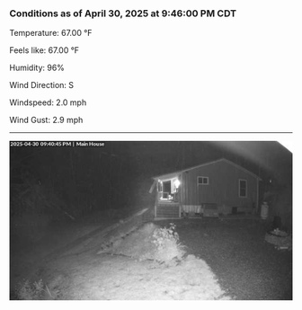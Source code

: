 ### Conditions as of April 30, 2025 at 9:46:00 PM CDT 

Temperature: 67.00 &deg;F

Feels like: 67.00 &deg;F

Humidity: 96%

Wind Direction: S

Windspeed: 2.0 mph

Wind Gust: 2.9 mph

---

<img src="./images/latest.jpeg"/>

